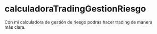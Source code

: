 # calculadoraTradingGestionRiesgo
Con mi calculadora de gestión de riesgo podrás hacer trading de manera más clara.
